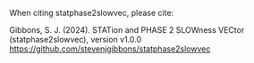 When citing statphase2slowvec, please cite:

Gibbons, S. J. (2024). STATion and PHASE 2 SLOWness VECtor (statphase2slowvec),
version v1.0.0  
https://github.com/stevenjgibbons/statphase2slowvec

